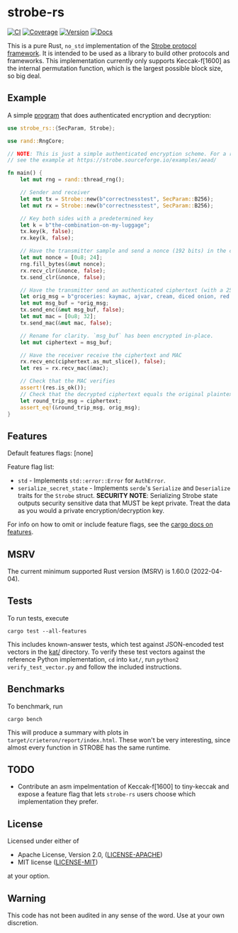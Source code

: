 strobe-rs
=========

[![CI](https://github.com/rozbb/strobe-rs/workflows/CI/badge.svg)](https://github.com/rozbb/strobe-rs/actions)
[![Coverage](https://codecov.io/gh/rozbb/strobe-rs/branch/master/graph/badge.svg)](https://codecov.io/gh/rozbb/strobe-rs)
[![Version](https://img.shields.io/crates/v/strobe-rs.svg)](https://crates.io/crates/strobe-rs)
[![Docs](https://docs.rs/strobe-rs/badge.svg)](https://docs.rs/strobe-rs)

This is a pure Rust, `no_std` implementation of the [Strobe protocol framework][strobe]. It is intended to be used as a library to build other protocols and frameworks. This implementation currently only supports Keccak-f\[1600\] as the internal permutation function, which is the largest possible block size, so big deal.

[strobe]: https://strobe.sourceforge.io/

Example
-------

A simple [program](examples/basic.rs) that does authenticated encryption and decryption:

```rust
use strobe_rs::{SecParam, Strobe};

use rand::RngCore;

// NOTE: This is just a simple authenticated encryption scheme. For a robust AEAD construction,
// see the example at https://strobe.sourceforge.io/examples/aead/

fn main() {
    let mut rng = rand::thread_rng();

    // Sender and receiver
    let mut tx = Strobe::new(b"correctnesstest", SecParam::B256);
    let mut rx = Strobe::new(b"correctnesstest", SecParam::B256);

    // Key both sides with a predetermined key
    let k = b"the-combination-on-my-luggage";
    tx.key(k, false);
    rx.key(k, false);

    // Have the transmitter sample and send a nonce (192 bits) in the clear
    let mut nonce = [0u8; 24];
    rng.fill_bytes(&mut nonce);
    rx.recv_clr(&nonce, false);
    tx.send_clr(&nonce, false);

    // Have the transmitter send an authenticated ciphertext (with a 256 bit MAC)
    let orig_msg = b"groceries: kaymac, ajvar, cream, diced onion, red pepper, grilled meat";
    let mut msg_buf = *orig_msg;
    tx.send_enc(&mut msg_buf, false);
    let mut mac = [0u8; 32];
    tx.send_mac(&mut mac, false);

    // Rename for clarity. `msg_buf` has been encrypted in-place.
    let mut ciphertext = msg_buf;

    // Have the receiver receive the ciphertext and MAC
    rx.recv_enc(ciphertext.as_mut_slice(), false);
    let res = rx.recv_mac(&mac);

    // Check that the MAC verifies
    assert!(res.is_ok());
    // Check that the decrypted ciphertext equals the original plaintext
    let round_trip_msg = ciphertext;
    assert_eq!(&round_trip_msg, orig_msg);
}
```

Features
--------

Default features flags: [none]

Feature flag list:

* `std` - Implements `std::error::Error` for `AuthError`.
* `serialize_secret_state` - Implements `serde`'s `Serialize` and `Deserialize` traits for the `Strobe` struct. **SECURITY NOTE**: Serializing Strobe state outputs security sensitive data that MUST be kept private. Treat the data as you would a private encryption/decryption key.

For info on how to omit or include feature flags, see the [cargo docs on features](https://doc.rust-lang.org/cargo/reference/specifying-dependencies.html#choosing-features).

MSRV
----

The current minimum supported Rust version (MSRV) is 1.60.0 (2022-04-04).

Tests
-----

To run tests, execute

    cargo test --all-features

This includes known-answer tests, which test against JSON-encoded test vectors in the [kat/](kat/) directory. To verify these test vectors against the reference Python implementation, `cd` into `kat/`, run `python2 verify_test_vector.py` and follow the included instructions.

Benchmarks
----------

To benchmark, run

    cargo bench

This will produce a summary with plots in `target/crieteron/report/index.html`. These won't be very interesting, since almost every function in  STROBE has the same runtime.

TODO
----

* Contribute an asm impelmentation of Keccak-f\[1600\] to tiny-keccak and expose a feature flag that lets `strobe-rs` users choose which implementation they prefer.

License
-------

Licensed under either of

 * Apache License, Version 2.0, ([LICENSE-APACHE](LICENSE-APACHE))
 * MIT license ([LICENSE-MIT](LICENSE-MIT))

at your option.

Warning
-------

This code has not been audited in any sense of the word. Use at your own discretion.
